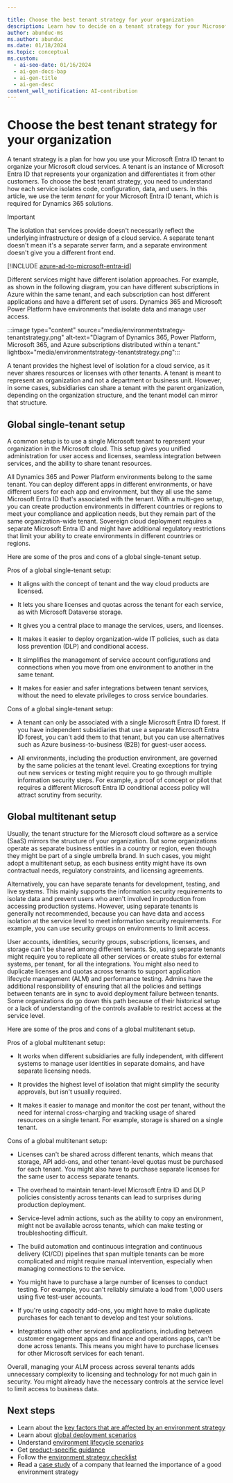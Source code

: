 ```yaml
---

title: Choose the best tenant strategy for your organization
description: Learn how to decide on a tenant strategy for your Microsoft cloud services based on data isolation, application management, and other factors.
author: abunduc-ms
ms.author: abunduc
ms.date: 01/18/2024
ms.topic: conceptual
ms.custom:
  - ai-seo-date: 01/16/2024
  - ai-gen-docs-bap
  - ai-gen-title
  - ai-gen-desc
content_well_notification: AI-contribution
---
```


# Choose the best tenant strategy for your organization

A tenant strategy is a plan for how you use your Microsoft Entra ID tenant to organize your Microsoft cloud services. A tenant is an instance of Microsoft Entra ID that represents your organization and differentiates it from other customers. To choose the best tenant strategy, you need to understand how each service isolates code, configuration, data, and users. In this article, we use the term *tenant* for your Microsoft Entra ID tenant, which is required for Dynamics 365 solutions.

> [!IMPORTANT]
> The isolation that services provide doesn't necessarily reflect the underlying infrastructure or design of a cloud service. A separate tenant doesn't mean it's a separate server farm, and a separate environment doesn't give you a different front end.

[!INCLUDE [azure-ad-to-microsoft-entra-id](~/../shared-content/shared/azure-ad-to-microsoft-entra-id.md)]

Different services might have different isolation approaches. For example, as shown in the following diagram, you can have different subscriptions in Azure within the same tenant, and each subscription can host different applications and have a different set of users. Dynamics 365 and Microsoft Power Platform have environments that isolate data and manage user access.

:::image type="content" source="media/environmentstrategy-tenantstrategy.png" alt-text="Diagram of Dynamics 365, Power Platform, Microsoft 365, and Azure subscriptions distributed within a tenant." lightbox="media/environmentstrategy-tenantstrategy.png":::

A tenant provides the highest level of isolation for a cloud service, as it never shares resources or licenses with other tenants. A tenant is meant to represent an organization and not a department or business unit. However, in some cases, subsidiaries can share a tenant with the parent organization, depending on the organization structure, and the tenant model can mirror that structure.

## Global single-tenant setup

A common setup is to use a single Microsoft tenant to represent your organization in the Microsoft cloud. This setup gives you unified administration for user access and licenses, seamless integration between services, and the ability to share tenant resources.

All Dynamics 365 and Power Platform environments belong to the same tenant. You can deploy different apps in different environments, or have different users for each app and environment, but they all use the same Microsoft Entra ID that's associated with the tenant. With a multi-geo setup, you can create production environments in different countries or regions to meet your compliance and application needs, but they remain part of the same organization-wide tenant. Sovereign cloud deployment requires a separate Microsoft Entra ID and might have additional regulatory restrictions that limit your ability to create environments in different countries or regions.

Here are some of the pros and cons of a global single-tenant setup.

Pros of a global single-tenant setup:

- It aligns with the concept of tenant and the way cloud products are licensed.

- It lets you share licenses and quotas across the tenant for each service, as with Microsoft Dataverse storage.

- It gives you a central place to manage the services, users, and licenses.

- It makes it easier to deploy organization-wide IT policies, such as data loss prevention (DLP) and conditional access.

- It simplifies the management of service account configurations and connections when you move from one environment to another in the same tenant.

- It makes for easier and safer integrations between tenant services, without the need to elevate privileges to cross service boundaries.

Cons of a global single-tenant setup:

- A tenant can only be associated with a single Microsoft Entra ID forest. If you have independent subsidiaries that use a separate Microsoft Entra ID forest, you can't add them to that tenant, but you can use alternatives such as Azure business-to-business (B2B) for guest-user access.

- All environments, including the production environment, are governed by the same policies at the tenant level. Creating exceptions for trying out new services or testing might require you to go through multiple information security steps. For example, a proof of concept or pilot that requires a different Microsoft Entra ID conditional access policy will attract scrutiny from security.

## Global multitenant setup

Usually, the tenant structure for the Microsoft cloud software as a service (SaaS) mirrors the structure of your organization. But some organizations operate as separate business entities in a country or region, even though they might be part of a single umbrella brand. In such cases, you might adopt a multitenant setup, as each business entity might have its own contractual needs, regulatory constraints, and licensing agreements.

Alternatively, you can have separate tenants for development, testing, and live systems. This mainly supports the information security requirements to isolate data and prevent users who aren't involved in production from accessing production systems. However, using separate tenants is generally not recommended, because you can have data and access isolation at the service level to meet information security requirements. For example, you can use security groups on environments to limit access.

User accounts, identities, security groups, subscriptions, licenses, and storage can't be shared among different tenants. So, using separate tenants might require you to replicate all other services or create stubs for external systems, per tenant, for all the integrations. You might also need to duplicate licenses and quotas across tenants to support application lifecycle management (ALM) and performance testing. Admins have the additional responsibility of ensuring that all the policies and settings between tenants are in sync to avoid deployment failure between tenants. Some organizations do go down this path because of their historical setup or a lack of understanding of the controls available to restrict access at the service level.

Here are some of the pros and cons of a global multitenant setup.

Pros of a global multitenant setup:

- It works when different subsidiaries are fully independent, with different systems to manage user identities in separate domains, and have separate licensing needs.

- It provides the highest level of isolation that might simplify the security approvals, but isn't usually required.

- It makes it easier to manage and monitor the cost per tenant, without the need for internal cross-charging and tracking usage of shared resources on a single tenant. For example, storage is shared on a single tenant.

Cons of a global multitenant setup:

- Licenses can't be shared across different tenants, which means that storage, API add-ons, and other tenant-level quotas must be purchased for each tenant. You might also have to purchase separate licenses for the same user to access separate tenants.

- The overhead to maintain tenant-level Microsoft Entra ID and DLP policies consistently across tenants can lead to surprises during production deployment.

- Service-level admin actions, such as the ability to copy an environment, might not be available across tenants, which can make testing or troubleshooting difficult.

- The build automation and continuous integration and continuous delivery (CI/CD) pipelines that span multiple tenants can be more complicated and might require manual intervention, especially when managing connections to the service.

- You might have to purchase a large number of licenses to conduct testing. For example, you can't reliably simulate a load from 1,000 users using five test-user accounts.

- If you're using capacity add-ons, you might have to make duplicate purchases for each tenant to develop and test your solutions.

- Integrations with other services and applications, including between customer engagement apps and finance and operations apps, can't be done across tenants. This means you might have to purchase licenses for other Microsoft services for each tenant.

Overall, managing your ALM process across several tenants adds unnecessary complexity to licensing and technology for not much gain in security. You might already have the necessary controls at the service level to limit access to business data.

## Next steps

- Learn about the [key factors that are affected by an environment strategy](environment-strategy-key-factors-affected.md)
- Learn about [global deployment scenarios](environment-strategy-global-deployment-scenarios.md)
- Understand [environment lifecycle scenarios](environment-strategy-lifecycle-scenarios.md)
- Get [product-specific guidance](environment-strategy-guidance-product.md)
- Follow the [environment strategy checklist](environment-strategy-checklist.md)
- Read a [case study](environment-strategy-case-study.md) of a company that learned the importance of a good environment strategy
